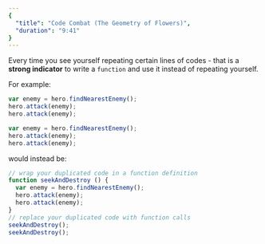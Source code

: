 ```yaml
---
{
  "title": "Code Combat (The Geometry of Flowers)",
  "duration": "9:41"
}
---
```


Every time you see yourself repeating certain lines of codes - that is a **strong indicator** to write a `function` and use it instead of repeating yourself.

For example:
```js
var enemy = hero.findNearestEnemy();
hero.attack(enemy);
hero.attack(enemy);

var enemy = hero.findNearestEnemy();
hero.attack(enemy);
hero.attack(enemy);
```

would instead be:

```js
// wrap your duplicated code in a function definition
function seekAndDestroy () {
  var enemy = hero.findNearestEnemy();
  hero.attack(enemy);
  hero.attack(enemy);
}
// replace your duplicated code with function calls
seekAndDestroy();
seekAndDestroy();
```
